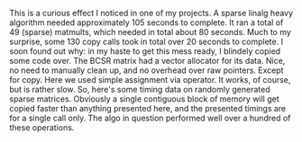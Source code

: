 This is a curious effect I noticed in one of my projects. A sparse linalg heavy algorithm needed approximately 105 seconds to complete. It ran a total of 49 (sparse) matmults, which needed in total about 80 seconds. Much to my surprise, some 130 copy calls took in total over 20 seconds to complete. I soon found out why: in my haste to get this mess ready, I blindely copied some code over. The BCSR matrix had a vector<vector> allocator for its data. Nice, no need to manually clean up, and no overhead over raw pointers. Except for copy. Here we used simple assignment via operator. It works, of course, but is rather slow. So, here's some timing data on randomly generated sparse matrices. Obviously a single contiguous block of memory will get copied faster than anything presented here, and the presented timings are for a single call only. The algo in question performed well over a hundred of these operations.






